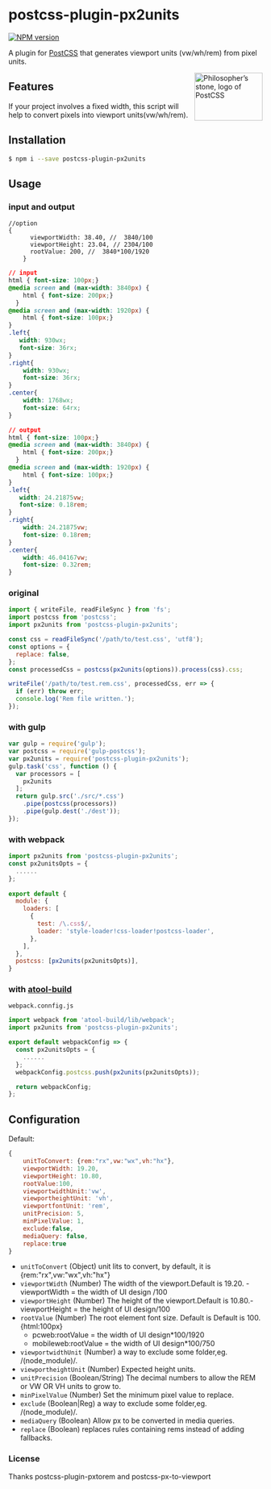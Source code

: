 # postcss-plugin-px2units

[![NPM version](https://badge.fury.io/js/postcss-plugin-px2units.svg)](http://badge.fury.io/js/postcss-plugin-px2units)

A plugin for [PostCSS](https://github.com/postcss/postcss) that generates viewport units (vw/wh/rem) from pixel units.

<img align="right" width="135" height="95"
     title="Philosopher’s stone, logo of PostCSS"
     src="http://postcss.github.io/postcss/logo-leftp.svg">

## Features
If your project involves a fixed width, this script will help to convert pixels into viewport units(vw/wh/rem).

## Installation

```bash
$ npm i --save postcss-plugin-px2units
```

## Usage

### input and output
```
//option
{
      viewportWidth: 38.40, //  3840/100
      viewportHeight: 23.04, // 2304/100
      rootValue: 200, //  3840*100/1920
    }
```
```css
// input
html { font-size: 100px;}
@media screen and (max-width: 3840px) {
    html { font-size: 200px;}
  }
@media screen and (max-width: 1920px) {
    html { font-size: 100px;}
}
.left{
   width: 930wx;  
   font-size: 36rx;
}
.right{
    width: 930wx;
    font-size: 36rx;
}
.center{
    width: 1768wx;
    font-size: 64rx; 
}

// output
html { font-size: 100px;}
@media screen and (max-width: 3840px) {
    html { font-size: 200px;}
  }
@media screen and (max-width: 1920px) {
    html { font-size: 100px;}
}
.left{
   width: 24.21875vw;  
   font-size: 0.18rem;
}
.right{
    width: 24.21875vw;
    font-size: 0.18rem;
}
.center{
    width: 46.04167vw;
    font-size: 0.32rem; 
}
```

### original

```javascript
import { writeFile, readFileSync } from 'fs';
import postcss from 'postcss';
import px2units from 'postcss-plugin-px2units';

const css = readFileSync('/path/to/test.css', 'utf8');
const options = {
  replace: false,
};
const processedCss = postcss(px2units(options)).process(css).css;

writeFile('/path/to/test.rem.css', processedCss, err => {
  if (err) throw err;
  console.log('Rem file written.');
});
```

### with gulp

```javascript
var gulp = require('gulp');
var postcss = require('gulp-postcss');
var px2units = require('postcss-plugin-px2units');
gulp.task('css', function () {
  var processors = [
    px2units
  ];
  return gulp.src('./src/*.css')
    .pipe(postcss(processors))
    .pipe(gulp.dest('./dest'));
});
```

### with webpack

```javascript
import px2units from 'postcss-plugin-px2units';
const px2unitsOpts = {
  ......
};
 
export default {
  module: {
    loaders: [
      {
        test: /\.css$/,
        loader: 'style-loader!css-loader!postcss-loader',
      },
    ],
  },
  postcss: [px2units(px2unitsOpts)],
}
```

### with [atool-build](https://github.com/ant-tool/atool-build)

`webpack.connfig.js`

```javascript
import webpack from 'atool-build/lib/webpack';
import px2units from 'postcss-plugin-px2units';

export default webpackConfig => {
  const px2unitsOpts = {
    ......
  };
  webpackConfig.postcss.push(px2units(px2unitsOpts));

  return webpackConfig;
};
```

## Configuration

Default:
```js
{
    unitToConvert: {rem:"rx",vw:"wx",vh:"hx"},
    viewportWidth: 19.20, 
    viewportHeight: 10.80,
    rootValue:100,
    viewportwidthUnit:'vw',
    viewportheightUnit: 'vh', 
    viewportfontUnit: 'rem', 
    unitPrecision: 5,
    minPixelValue: 1,
    exclude:false,
    mediaQuery: false,
    replace:true
}
```


- `unitToConvert` (Object) unit lits to convert, by default, it is {rem:"rx",vw:"wx",vh:"hx"}
- `viewportWidth` (Number) The width of the viewport.Default is 19.20. -viewportWidth = the width of UI design /100
- `viewportHeight` (Number) The height of the viewport.Default is 10.80.-viewportHeight = the height of UI design/100
- `rootValue` (Number) The root element font size. Default is Default is 100. {html:100px}
   - pcweb:rootValue = the width of UI design*100/1920
   - mobileweb:rootValue = the width of UI design*100/750
- `viewportwidthUnit` (Number)  a way to exclude some folder,eg. /(node_module)/.
- `viewportheightUnit` (Number) Expected height units.
- `unitPrecision` (Boolean/String)  The decimal numbers to allow the REM or VW OR VH units to grow to.
- `minPixelValue` (Number) Set the minimum pixel value to replace.
- `exclude` (Boolean|Reg)  a way to exclude some folder,eg. /(node_module)/.
- `mediaQuery` (Boolean) Allow px to be converted in media queries.
- `replace` (Boolean) replaces rules containing rems instead of adding fallbacks.

### License
Thanks postcss-plugin-pxtorem and postcss-px-to-viewport
